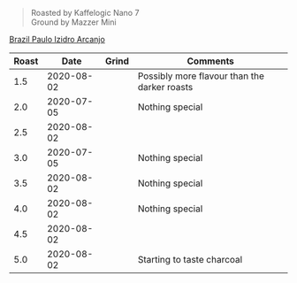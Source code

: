 > Roasted by Kaffelogic Nano 7<br>
> Ground by Mazzer Mini

[Brazil Paulo Izidro Arcanjo](https://www.greenbeanhouse.co.nz/product/2252472)

| Roast | Date       | Grind | Comments |
|-------|------------|-------|----------
| 1.5   | 2020-08-02 |  | Possibly more flavour than the darker roasts
| 2.0   | 2020-07-05 |  | Nothing special
| 2.5   | 2020-08-02 |  | 
| 3.0   | 2020-07-05 |  | Nothing special
| 3.5   | 2020-08-02 |  | Nothing special
| 4.0   | 2020-08-02 |  | Nothing special
| 4.5   | 2020-08-02 |  | 
| 5.0   | 2020-08-02 |  | Starting to taste charcoal
